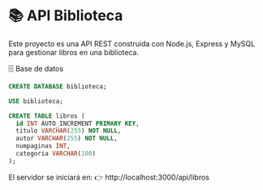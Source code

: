 # 📚 API Biblioteca

Este proyecto es una API REST construida con Node.js, Express y MySQL para gestionar libros en una biblioteca.

🗄️ Base de datos
```sql
CREATE DATABASE biblioteca;

USE biblioteca;

CREATE TABLE libros (
  id INT AUTO_INCREMENT PRIMARY KEY,
  titulo VARCHAR(255) NOT NULL,
  autor VARCHAR(255) NOT NULL,
  numpaginas INT,
  categoria VARCHAR(100)
);
```

El servidor se iniciará en:
👉 http://localhost:3000/api/libros

